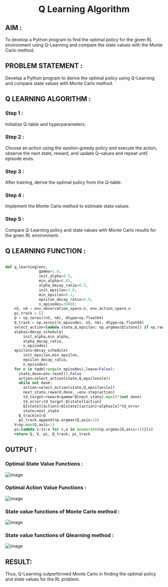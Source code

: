 # <p align="center">Q Learning Algorithm</p>

## AIM :

To develop a Python program to find the optimal policy for the given RL environment using Q-Learning and compare the state values with the Monte Carlo method.

## PROBLEM STATEMENT :

Develop a Python program to derive the optimal policy using Q-Learning and compare state values with Monte Carlo method.

## Q LEARNING ALGORITHM :

### Step 1 :

Initialize Q-table and hyperparameters.

### Step 2 :

Choose an action using the epsilon-greedy policy and execute the action, observe the next state, reward, and update Q-values and repeat until episode ends.

### Step 3 :

After training, derive the optimal policy from the Q-table.

### Step 4 :

Implement the Monte Carlo method to estimate state values.

### Step 5 :

Compare Q-Learning policy and state values with Monte Carlo results for the given RL environment.

## Q LEARNING FUNCTION :

```python

def q_learning(env,
               gamma=1.0,
               init_alpha=0.5,
               min_alpha=0.01,
               alpha_decay_ratio=0.5,
               init_epsilon=1.0,
               min_epsilon=0.1,
               epsilon_decay_ratio=0.9,
               n_episodes=3000):
    nS, nA = env.observation_space.n, env.action_space.n
    pi_track = []
    Q = np.zeros((nS, nA), dtype=np.float64)
    Q_track = np.zeros((n_episodes, nS, nA), dtype=np.float64)
    select_action=lambda state,Q,epsilon: np.argmax(Q[state]) if np.random.random()>epsilon else np.random.randint(len(Q[state]))
    alphas=decay_schedule(
        init_alpha,min_alpha,
        alpha_decay_ratio,
        n_episodes)
    epsilons=decay_schedule(
        init_epsilon,min_epsilon,
        epsilon_decay_ratio,
        n_episodes)
    for e in tqdm(range(n_episodes),leave=False):
      state,done=env.reset(),False
      action=select_action(state,Q,epsilons[e])
      while not done:
        action=select_action(state,Q,epsilons[e])
        next_state,reward,done,_=env.step(action)
        td_target=reward+gamma*Q[next_state].max()*(not done)
        td_error=td_target-Q[state][action]
        Q[state][action]=Q[state][action]+alphas[e]*td_error
        state=next_state
      Q_track[e]=Q
      pi_track.append(np.argmax(Q,axis=1))
    V=np.max(Q,axis=1)
    pi=lambda s:{s:a for s,a in enumerate(np.argmax(Q,axis=1))}[s]
    return Q, V, pi, Q_track, pi_track

```

## OUTPUT :

### Optimal State Value Functions :

![image](https://github.com/user-attachments/assets/5044dc5d-6758-48ac-88ec-6a95402bdfd2)


### Optimal Action Value Functions :

![image](https://github.com/user-attachments/assets/fac9637d-c7f4-475e-a2a3-b61341975575)


### State value functions of Monte Carlo method :

![image](https://github.com/user-attachments/assets/d939ebe4-9e20-4b9f-9582-e41a833595f0)


### State value functions of Qlearning method :

![image](https://github.com/user-attachments/assets/59e544ff-8b12-473d-884b-b4461ccef906)


## RESULT:

Thus, Q-Learning outperformed Monte Carlo in finding the optimal policy and state values for the RL problem.

